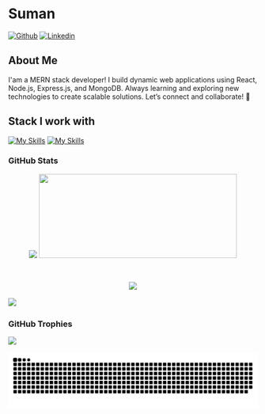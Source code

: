 # Suman

[![Github](https://img.shields.io/github/followers/sumanadithan?label=Follow&style=social)](https://github.com/sumanadithan)
[![Linkedin](https://img.shields.io/badge/Suman%20Adithan-blue?style=flat-square&logo=linkedin&logoColor=white&link=https://www.linkedin.com/in/suman-99334825b/)](https://www.linkedin.com/in/suman-99334825b//)

## About Me

I'am a MERN stack developer! I build dynamic web applications using React, Node.js, Express.js, and MongoDB. Always learning and exploring new technologies to create scalable solutions. Let’s connect and collaborate! 🚀

## Stack I work with

[![My Skills](https://go-skill-icons.vercel.app/api/icons?i=js,ts,react,nodejs,express,mongodb,redux,zustand,reactquery,tailwind,sass,vite,vitest,figma,git)](https://skillicons.dev)
[![My Skills](https://skillicons.dev/icons?i=github,npm,yarn,postman,vscode,nginx,netlify,vercel,firebase,heroku,aws,linux,windows,ubuntu)](https://skillicons.dev)

### GitHub Stats

<p align="center">
<img style='width:400px' src='https://github-readme-stats.vercel.app/api?username=sumanadithan&theme=dark&hide_border=false&include_all_commits=false&count_private=false'/>
<img style='width:400px; height:170px' src='https://github-readme-stats.vercel.app/api/top-langs/?username=sumanadithan&theme=dark&hide_border=false&include_all_commits=false&count_private=false&layout=compact'/>
</p>
<br>
<p align="center">
<img style='width:400px;' src='https://github-readme-streak-stats-salesp07.vercel.app/?user=sumanadithan&theme=dark'/>
</p>
<div>
  <img src="https://visitor-badge.laobi.icu/badge?page_id=sumanadithan.sumanadithan&left_text=Profile%20Views"  />
</div>

### GitHub Trophies

![](https://github-profile-trophy.vercel.app/?username=sumanadithan&theme=radical&no-frame=false&no-bg=true&margin-w=4)

<picture>
  <source media="(prefers-color-scheme: dark)" srcset="https://raw.githubusercontent.com/sumanadithan/sumanadithan/output/github-snake-dark.svg" />
  <source media="(prefers-color-scheme: light)" srcset="https://raw.githubusercontent.com/sumanadithan/sumanadithan/output/github-snake.svg" />
  <img alt="github-snake" src="https://raw.githubusercontent.com/sumanadithan/sumanadithan/output/github-snake.svg" />
</picture>
